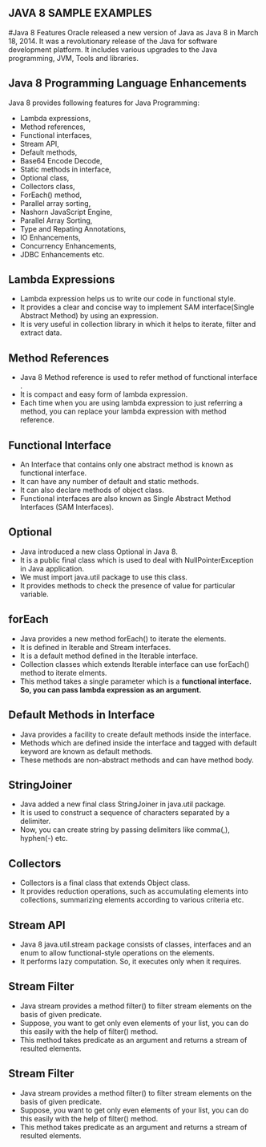 ## JAVA 8 SAMPLE EXAMPLES

#Java 8 Features
Oracle released a new version of Java as Java 8 in March 18, 2014. It was a revolutionary release of the Java for software development platform. It includes various upgrades to the Java programming, JVM, Tools and libraries.

## Java 8 Programming Language Enhancements
Java 8 provides following features for Java Programming:

- Lambda expressions,
- Method references,
- Functional interfaces,
- Stream API,
- Default methods,
- Base64 Encode Decode,
- Static methods in interface,
- Optional class,
- Collectors class,
- ForEach() method,
- Parallel array sorting,
- Nashorn JavaScript Engine,
- Parallel Array Sorting,
- Type and Repating Annotations,
- IO Enhancements,
- Concurrency Enhancements,
- JDBC Enhancements etc.

## Lambda Expressions
- Lambda expression helps us to write our code in functional style. 
- It provides a clear and concise way to implement SAM interface(Single Abstract Method) by using an expression. 
- It is very useful in collection library in which it helps to iterate, filter and extract data.

## Method References
- Java 8 Method reference is used to refer method of functional interface . 
- It is compact and easy form of lambda expression. 
- Each time when you are using lambda expression to just referring a method, you can replace your lambda expression with method reference.

## Functional Interface
- An Interface that contains only one abstract method is known as functional interface. 
- It can have any number of default and static methods. 
- It can also declare methods of object class.
- Functional interfaces are also known as Single Abstract Method Interfaces (SAM Interfaces).

## Optional
- Java introduced a new class Optional in Java 8. 
- It is a public final class which is used to deal with NullPointerException in Java application. 
- We must import java.util package to use this class. 
- It provides methods to check the presence of value for particular variable.

## forEach
- Java provides a new method forEach() to iterate the elements. 
- It is defined in Iterable and Stream interfaces.
- It is a default method defined in the Iterable interface. 
- Collection classes which extends Iterable interface can use forEach() method to iterate elments.
- This method takes a single parameter which is a **functional interface. So, you can pass lambda expression as an argument.**

## Default Methods in Interface
- Java provides a facility to create default methods inside the interface. 
- Methods which are defined inside the interface and tagged with default keyword are known as default methods. 
- These methods are non-abstract methods and can have method body.

## StringJoiner
- Java added a new final class StringJoiner in java.util package. 
- It is used to construct a sequence of characters separated by a delimiter. 
- Now, you can create string by passing delimiters like comma(,), hyphen(-) etc.

## Collectors
- Collectors is a final class that extends Object class. 
- It provides reduction operations, such as accumulating elements into collections, summarizing elements according to various criteria etc.

## Stream API
- Java 8 java.util.stream package consists of classes, interfaces and an enum to allow functional-style operations on the elements. 
- It performs lazy computation. So, it executes only when it requires.

## Stream Filter
- Java stream provides a method filter() to filter stream elements on the basis of given predicate. 
- Suppose, you want to get only even elements of your list, you can do this easily with the help of filter() method.
- This method takes predicate as an argument and returns a stream of resulted elements.

## Stream Filter
- Java stream provides a method filter() to filter stream elements on the basis of given predicate. 
- Suppose, you want to get only even elements of your list, you can do this easily with the help of filter() method.
- This method takes predicate as an argument and returns a stream of resulted elements.